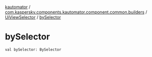 [kautomator](../../index.md) / [com.kaspersky.components.kautomator.component.common.builders](../index.md) / [UiViewSelector](index.md) / [bySelector](./by-selector.md)

# bySelector

`val bySelector: BySelector`